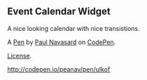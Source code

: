 Event Calendar Widget
---------------------
A nice looking calendar with nice transistions. 

A [Pen](http://codepen.io/peanav/pen/ulkof) by [Paul Navasard](http://codepen.io/peanav) on [CodePen](http://codepen.io/).

[License](http://codepen.io/peanav/pen/ulkof/license).

http://codepen.io/peanav/pen/ulkof
